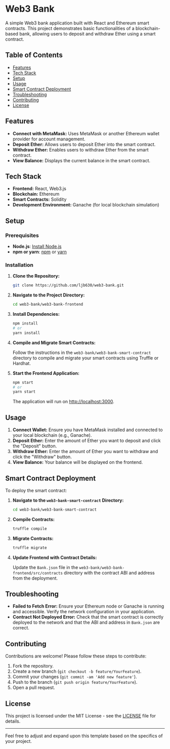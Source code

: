 # Web3 Bank

A simple Web3 bank application built with React and Ethereum smart contracts. This project demonstrates basic functionalities of a blockchain-based bank, allowing users to deposit and withdraw Ether using a smart contract.

## Table of Contents

- [Features](#features)
- [Tech Stack](#tech-stack)
- [Setup](#setup)
- [Usage](#usage)
- [Smart Contract Deployment](#smart-contract-deployment)
- [Troubleshooting](#troubleshooting)
- [Contributing](#contributing)
- [License](#license)

## Features

- **Connect with MetaMask:** Uses MetaMask or another Ethereum wallet provider for account management.
- **Deposit Ether:** Allows users to deposit Ether into the smart contract.
- **Withdraw Ether:** Enables users to withdraw Ether from the smart contract.
- **View Balance:** Displays the current balance in the smart contract.

## Tech Stack

- **Frontend:** React, Web3.js
- **Blockchain:** Ethereum
- **Smart Contracts:** Solidity
- **Development Environment:** Ganache (for local blockchain simulation)

## Setup

### Prerequisites

- **Node.js**: [Install Node.js](https://nodejs.org/)
- **npm or yarn**: [npm](https://www.npmjs.com/) or [yarn](https://classic.yarnpkg.com/)

### Installation

1. **Clone the Repository:**

    ```bash
    git clone https://github.com/ljb630/web3-bank.git
    ```

2. **Navigate to the Project Directory:**

    ```bash
    cd web3-bank/web3-bank-frontend
    ```

3. **Install Dependencies:**

    ```bash
    npm install
    # or
    yarn install
    ```

4. **Compile and Migrate Smart Contracts:**

    Follow the instructions in the `web3-bank/web3-bank-smart-contract` directory to compile and migrate your smart contracts using Truffle or Hardhat.

5. **Start the Frontend Application:**

    ```bash
    npm start
    # or
    yarn start
    ```

    The application will run on [http://localhost:3000](http://localhost:3000).

## Usage

1. **Connect Wallet:** Ensure you have MetaMask installed and connected to your local blockchain (e.g., Ganache).
2. **Deposit Ether:** Enter the amount of Ether you want to deposit and click the "Deposit" button.
3. **Withdraw Ether:** Enter the amount of Ether you want to withdraw and click the "Withdraw" button.
4. **View Balance:** Your balance will be displayed on the frontend.

## Smart Contract Deployment

To deploy the smart contract:

1. **Navigate to the `web3-bank-smart-contract` Directory:**

    ```bash
    cd web3-bank/web3-bank-smart-contract
    ```

2. **Compile Contracts:**

    ```bash
    truffle compile
    ```

3. **Migrate Contracts:**

    ```bash
    truffle migrate
    ```

4. **Update Frontend with Contract Details:**

    Update the `Bank.json` file in the `web3-bank/web3-bank-frontend/src/contracts` directory with the contract ABI and address from the deployment.

## Troubleshooting

- **Failed to Fetch Error:** Ensure your Ethereum node or Ganache is running and accessible. Verify the network configuration in your application.
- **Contract Not Deployed Error:** Check that the smart contract is correctly deployed to the network and that the ABI and address in `Bank.json` are correct.

## Contributing

Contributions are welcome! Please follow these steps to contribute:

1. Fork the repository.
2. Create a new branch (`git checkout -b feature/YourFeature`).
3. Commit your changes (`git commit -am 'Add new feature'`).
4. Push to the branch (`git push origin feature/YourFeature`).
5. Open a pull request.

## License

This project is licensed under the MIT License - see the [LICENSE](LICENSE) file for details.

---

Feel free to adjust and expand upon this template based on the specifics of your project.

